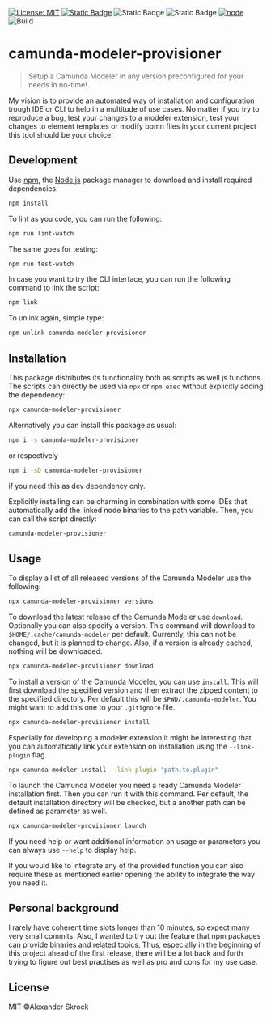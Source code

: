 [![License: MIT](https://img.shields.io/badge/License-MIT-yellow.svg)](https://opensource.org/licenses/MIT) [![Static Badge](https://img.shields.io/badge/OS-Windows-green)](https://img.shields.io/badge/OS-Windows-green) ![Static Badge](https://img.shields.io/badge/OS-Linux-gray) ![Static Badge](https://img.shields.io/badge/OS-Mac-red) [![node](https://img.shields.io/node/v/passport.svg)](https://github.com/alexanderskrock/camunda-modeler-provisioner) ![Build](https://github.com/alexanderskrock/camunda-modeler-provisioner/actions/workflows/node.js.yml/badge.svg)
# camunda-modeler-provisioner
> Setup a Camunda Modeler in any version preconfigured for your needs in no-time!

My vision is to provide an automated way of installation and configuration trough IDE or CLI to help in a multitude of use cases. No matter if you try to reproduce a bug, test your changes to a modeler extension, test your changes to element templates or modify bpmn files in your current project this tool should be your choice! 

## Development
Use [npm](https://www.npmjs.com/), the [Node.js](https://nodejs.org/en/) package manager to download and install required dependencies:

```sh
npm install
```

To lint as you code, you can run the following:
```sh
npm run lint-watch
```
The same goes for testing:
```sh
npm run test-watch
```

In case you want to try the CLI interface, you can run the following command to link the script:
```sh
npm link
```
To unlink again, simple type:
```sh
npm unlink camunda-modeler-provisioner
```

## Installation

This package distributes its functionality both as scripts as well js functions. The scripts can directly be used via `npx` or `npm exec` without explicitly adding the dependency:
```sh
npx camunda-modeler-provisioner
```
Alternatively you can install this package as usual:
```sh
npm i -s camunda-modeler-provisioner
```
or respectively
```sh
npm i -sD camunda-modeler-provisioner
```
if you need this as dev dependency only.

Explicitly installing can be charming in combination with some IDEs that automatically add the linked node binaries to the path variable. Then, you can call the script directly:
```sh
camunda-modeler-provisioner
```

## Usage

To display a list of all released versions of the Camunda Modeler use the following:
```sh
npx camunda-modeler-provisioner versions
```

To download the latest release of the Camunda Modeler use `download`. Optionally you can also specify a version. This command will download to `$HOME/.cache/camunda-modeler` per default. Currently, this can not be changed, but it is planned to change. Also, if a version is already cached, nothing will be downloaded.
```sh
npx camunda-modeler-provisioner download
```

To install a version of the Camunda Modeler, you can use `install`. This will first download the specified version and then extract the zipped content to the specified directory. Per default this will be `$PWD/.camunda-modeler`. You might want to add this one to your `.gitignore` file.
```sh
npx camunda-modeler-provisioner install
```
Especially for developing a modeler extension it might be interesting that you can automatically link your extension on installation using the `--link-plugin` flag.
```sh
npx camunda-modeler install --link-plugin "path.to.plugin"
```

To launch the Camunda Modeler you need a ready Camunda Modeler installation first. Then you can run it with this command. Per default, the default installation directory will be checked, but a another path can be defined as parameter as well.
```sh
npx camunda-modeler-provisioner launch
```

If you need help or want additional information on usage or parameters you can always use `--help` to display help.

If you would like to integrate any of the provided function you can also require these as mentioned earlier opening the ability to integrate the way you need it.

## Personal background

I rarely have coherent time slots longer than 10 minutes, so expect many very small commits. Also, I wanted to try out the feature that npm packages can provide binaries and related topics. Thus, especially in the beginning of this project ahead of the first release, there will be a lot back and forth trying to figure out best practises as well as pro and cons for my use case.

## License
MIT ©Alexander Skrock
